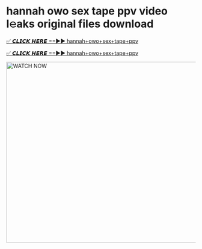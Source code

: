 # hannah owo sex tape ppv video l𝚎aks original files download

<p><a href="https://mediafirer.com/hannah+owo+sex+tape+ppv&ref=titik" rel="nofollow">✅ 𝘾𝙇𝙄𝘾𝙆 𝙃𝙀𝙍𝙀 ==►► hannah+owo+sex+tape+ppv</a></p>

<p><a href="https://mediafirer.com/hannah+owo+sex+tape+ppv&ref=titik" rel="nofollow">✅ 𝘾𝙇𝙄𝘾𝙆 𝙃𝙀𝙍𝙀 ==►► hannah+owo+sex+tape+ppv</a></p>

<p><a rel="nofollow" title="WATCH NOW" href="https://mediafirer.com/hannah+owo+sex+tape+ppv&ref=titik"><img border="hannah+owo+sex+tape+ppv" height="480" width="854" title="WATCH NOW" alt="WATCH NOW" src="https://i.imgur.com/WiGg2rx.gif"></a></p>